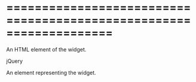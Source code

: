 <!--**
/*-------------------------------------------
    Auto-generated file. Do not modify.
-------------------------------------------

**-->
===================================================================
===================================================================

<!--shortDescription-->
An HTML element of the widget.
<!--/shortDescription-->

<!--returnType-->jQuery<!--/returnType-->
<!--returnDescription-->
An element representing the widget.
<!--/returnDescription-->

<!--fullDescription-->

<!--/fullDescription-->